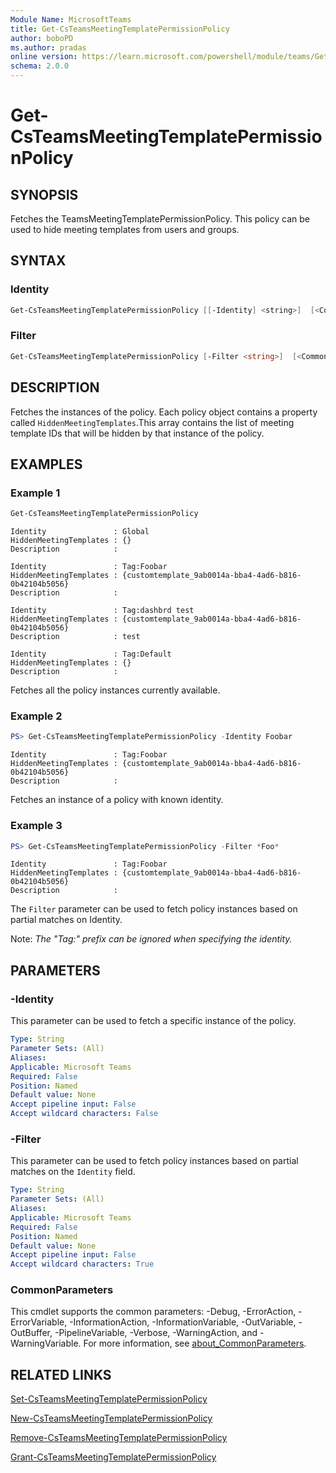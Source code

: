 ```yaml
---
Module Name: MicrosoftTeams
title: Get-CsTeamsMeetingTemplatePermissionPolicy
author: boboPD
ms.author: pradas
online version: https://learn.microsoft.com/powershell/module/teams/Get-CsTeamsMeetingTemplatePermissionPolicy
schema: 2.0.0
---
```


# Get-CsTeamsMeetingTemplatePermissionPolicy

## SYNOPSIS
Fetches the TeamsMeetingTemplatePermissionPolicy. This policy can be used to hide meeting templates from users and groups.

## SYNTAX

### Identity
```powershell
Get-CsTeamsMeetingTemplatePermissionPolicy [[-Identity] <string>]  [<CommonParameters>]
```

### Filter
```powershell
Get-CsTeamsMeetingTemplatePermissionPolicy [-Filter <string>]  [<CommonParameters>]
```

## DESCRIPTION
Fetches the instances of the policy. Each policy object contains a property called `HiddenMeetingTemplates`.This array contains the list of meeting template IDs that will be hidden by that instance of the policy.

## EXAMPLES

### Example 1

```powershell
Get-CsTeamsMeetingTemplatePermissionPolicy
```
```output
Identity               : Global
HiddenMeetingTemplates : {}
Description            :

Identity               : Tag:Foobar
HiddenMeetingTemplates : {customtemplate_9ab0014a-bba4-4ad6-b816-0b42104b5056}
Description            :

Identity               : Tag:dashbrd test
HiddenMeetingTemplates : {customtemplate_9ab0014a-bba4-4ad6-b816-0b42104b5056}
Description            : test

Identity               : Tag:Default
HiddenMeetingTemplates : {}
Description            :
```

Fetches all the policy instances currently available.

### Example 2

```powershell
PS> Get-CsTeamsMeetingTemplatePermissionPolicy -Identity Foobar
```
```output
Identity               : Tag:Foobar
HiddenMeetingTemplates : {customtemplate_9ab0014a-bba4-4ad6-b816-0b42104b5056}
Description            :
```

Fetches an instance of a policy with known identity.

### Example 3

```powershell
PS> Get-CsTeamsMeetingTemplatePermissionPolicy -Filter *Foo*
```
```output
Identity               : Tag:Foobar
HiddenMeetingTemplates : {customtemplate_9ab0014a-bba4-4ad6-b816-0b42104b5056}
Description            :
```

The `Filter` parameter can be used to fetch policy instances based on partial matches on Identity.

Note: _The "Tag:" prefix can be ignored when specifying the identity._

## PARAMETERS

### -Identity

This parameter can be used to fetch a specific instance of the policy.

```yaml
Type: String
Parameter Sets: (All)
Aliases:
Applicable: Microsoft Teams
Required: False
Position: Named
Default value: None
Accept pipeline input: False
Accept wildcard characters: False
```

### -Filter

This parameter can be used to fetch policy instances based on partial matches on the `Identity` field.

```yaml
Type: String
Parameter Sets: (All)
Aliases:
Applicable: Microsoft Teams
Required: False
Position: Named
Default value: None
Accept pipeline input: False
Accept wildcard characters: True
```

### CommonParameters
This cmdlet supports the common parameters: -Debug, -ErrorAction, -ErrorVariable, -InformationAction, -InformationVariable, -OutVariable, -OutBuffer, -PipelineVariable, -Verbose, -WarningAction, and -WarningVariable. For more information, see [about_CommonParameters](https://go.microsoft.com/fwlink/?LinkID=113216).

## RELATED LINKS
[Set-CsTeamsMeetingTemplatePermissionPolicy](Set-CsTeamsMeetingTemplatePermissionPolicy.md)

[New-CsTeamsMeetingTemplatePermissionPolicy](New-CsTeamsMeetingTemplatePermissionPolicy.md)

[Remove-CsTeamsMeetingTemplatePermissionPolicy](Remove-CsTeamsMeetingTemplatePermissionPolicy.md)

[Grant-CsTeamsMeetingTemplatePermissionPolicy](Grant-CsTeamsMeetingTemplatePermissionPolicy.md)